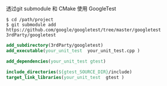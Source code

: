 

透过git submodule 和 CMake 使用 GoogleTest



```
$ cd /path/project
$ git submodule add https://github.com/google/googletest/tree/master/googletest 3rdParty/googletest 
```

 

```cmake
add_subdirectory(3rdParty/googletest) 
add_executable(your_unit_test  your_unit_test.cpp ) 

add_dependencies(your_unit_test gtest)

include_directories(${gtest_SOURCE_DIR}/include) 
target_link_libraries(your_unit_test  gtest ) 
```


